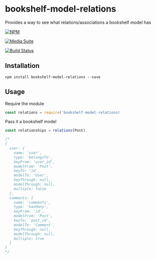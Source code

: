 # bookshelf-model-relations

Provides a way to see what relations/associations a bookshelf model has

[![NPM](https://nodei.co/npm/bookshelf-model-relations.png?downloads=true&stars=true)](https://nodei.co/npm/bookshelf-model-relations/)

[![Media Suite](http://mediasuite.co.nz/ms-badge.png)](http://mediasuite.co.nz)

[![Build Status](https://travis-ci.org/mediasuitenz/bookshelf-model-relations.svg)](https://travis-ci.org/digitalsadhu/bookshelf-model-relations)

## Installation

```
npm install bookshelf-model-relations --save
```

## Usage

Require the module
```js
const relations = require('bookshelf-model-relations)
```

Pass it a bookshelf model
```js
const relationships = relations(Post)

/*
{
  user: {
    name: 'user',
    type: 'belongsTo',
    keyFrom: 'user_id',
    modelFrom: 'Post',
    keyTo: 'id',
    modelTo: 'User',
    keyThrough: null,
    modelThrough: null,
    multiple: false
  },
  comments: {
    name: 'comments',
    type: 'hasMany',
    keyFrom: 'id',
    modelFrom: 'Post',
    keyTo: 'post_id',
    modelTo: 'Comment',
    keyThrough: null,
    modelThrough: null,
    multiple: true
  }
}
*/
```
